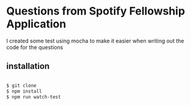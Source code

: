 # Questions from Spotify Fellowship Application
I created some test using mocha to make it easier when writing out the code for the questions

## installation
```bash

$ git clone
$ npm install 
$ npm run watch-test

```